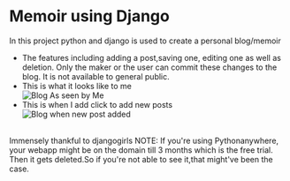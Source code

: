 # Memoir using Django
In this project python and django is used to create a personal blog/memoir <br/>
- The features including adding a post,saving one, editing one as well as deletion. Only the maker or the user can commit these changes to the blog. It is not available to general public.<br/>
- This is what it looks like to me<br/>
![Blog As seen by Me](../master/screenshots/Blog%20pic.png) <br/>
- This is when I add click to add new posts <br/>
![Blog when new post added](../master/screenshots/Blog%20new%20post.png) 
<br/>
Immensely thankful to djangogirls 
NOTE: If you're using Pythonanywhere, your webapp might be on the domain till 3 months which is the free trial. Then it gets deleted.So if you're not able to see it,that might've been the case.
